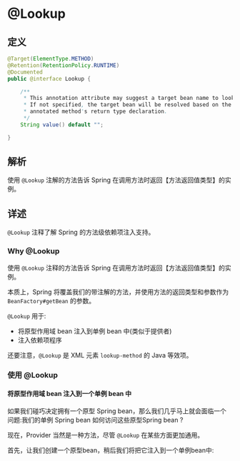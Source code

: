# @Lookup

## 定义

```java
@Target(ElementType.METHOD)
@Retention(RetentionPolicy.RUNTIME)
@Documented
public @interface Lookup {

    /**
     * This annotation attribute may suggest a target bean name to look up.
     * If not specified, the target bean will be resolved based on the
     * annotated method's return type declaration.
     */
    String value() default "";

}
```

## 解析

使用 `@Lookup` 注解的方法告诉 Spring 在调用方法时返回【方法返回值类型】的实例。

## 详述

`@Lookup` 注释了解 Spring 的方法级依赖项注入支持。

### Why @Lookup

使用 `@Lookup` 注释的方法告诉 Spring 在调用方法时返回【方法返回值类型】的实例。

本质上，Spring 将覆盖我们的带注解的方法，并使用方法的返回类型和参数作为 `BeanFactory#getBean` 的参数。

`@Lookup` 用于:

* 将原型作用域 bean 注入到单例 bean 中\(类似于提供者\)
* 注入依赖项程序

还要注意，`@Lookup` 是 XML 元素 `lookup-method` 的 Java 等效项。

### 使用 @Lookup

#### 将原型作用域 bean 注入到一个单例 bean 中

如果我们碰巧决定拥有一个原型 Spring bean，那么我们几乎马上就会面临一个问题:我们的单例 Spring bean 如何访问这些原型Spring bean ?

现在，Provider 当然是一种方法，尽管 `@Lookup` 在某些方面更加通用。

首先，让我们创建一个原型bean，稍后我们将把它注入到一个单例bean中:



